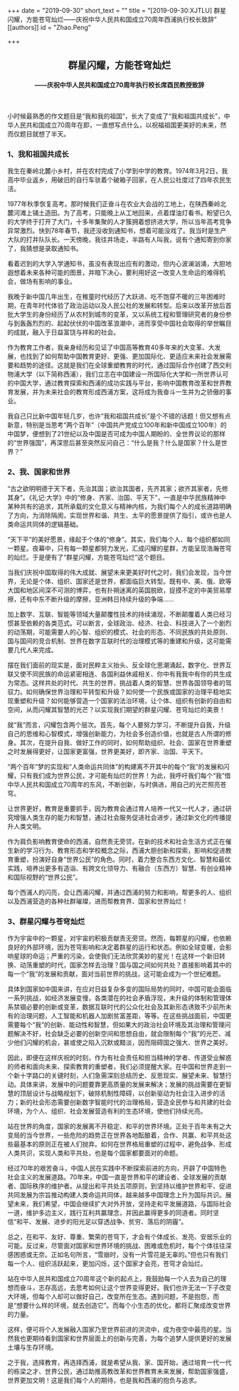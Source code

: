 +++
date = "2019-09-30"
short_text = ""
title = "[2019-09-30:XJTLU] 群星闪耀，方能苍穹灿烂——庆祝中华人民共和国成立70周年西浦执行校长致辞"
[[authors]]
    id = "Zhao.Peng"

+++

<h2 style="text-align: center;">群星闪耀，方能苍穹灿烂</h2><h4 style="text-align: center;">——庆祝中华人民共和国成立70周年执行校长席酉民教授致辞</h4><p><br></p><p>小时候最熟悉的作文题目是“我和我的祖国”，长大了变成了“我和祖国共成长”，中华人民共和国成立70周年在即，一直想写点什么，以祝福祖国更美好的未来，然而仅题目就想了半天。</p><h3>1、我和祖国共成长</h3><p>我生在秦岭北麓小乡村，并在农村完成了小学到中学的教育。1974年3月2日，我高中毕业返乡，用破旧的自行车驮着个破箱子回家，在人民公社度过了四年农民生活。</p><p>1977年秋季恢复高考。那时候我们正奋斗在农业大会战的工地上，在陕西秦岭北麓河滩上铺土造田。为了高考，只能晚上从工地回来，点着煤油灯看书。盼望已久的大学终于打开了大门，十多年集聚的人才簇拥着想挤进大学，所以当年高考竞争异常激烈。快到78年春节，我还没收到通知书，想着可能没戏了。我当时是生产大队的打井队队长。一天傍晚，我往井场走，半路有人叫我，说有个通知寄到你家了，我猜想是录取通知书。</p><p>看着迟到的大学入学通知书，虽没有表现出应有的激动，但内心波澜汹涌，大胆地遐想着未来各种可能的图景，并暗下决心，要利用好这一改变人生命运的难得机会，做场有影响的事业。</p><p>我晚于新中国几年出生，在稚童时代经历了大跃进、吃不饱穿不暖的三年困难时期，在青年时代体验了政治运动以及人民公社的发展和转型。后来以改革开放后首批大学生的身份经历了从农村到城市的变革，又以系统工程和管理研究者的身份参与到轰轰烈烈的、起起伏伏的中国改革浪潮中，进而享受中国社会取得的举世瞩目的成就，融入于日益富饶与祥和的社会。</p><p>作为教育工作者，我亲身经历和见证了中国高等教育40多年来的大变革、大发展，也找到了如何帮助中国教育更好、更强、更加国际化、更适应未来社会发展需要和趋势的途径。这就是我们在全球重塑教育的时代，通过国际合作创建了西交利物浦大学（以下简称西浦），我们立志在中国建设一所国际化大学和一所世界认可的中国大学，通过教育探索和西浦的成功实践与平台，影响中国教育改革和世界教育发展，并为未来社会的教育形成西浦方案，这将成为我奋斗一生并为之骄傲的事业。</p><p>我自己只比新中国年轻几岁，也许“我和祖国共成长”是个不错的话题！但又想有点新意，特别是当思考“两个百年”（中国共产党成立100年和新中国成立100年）的中国梦，便想到了21世纪以及中国是否可成为中国人期盼的、全世界议论的那样的“世界强国”，再深思后甚至突然反问自己：“什么是我？什么是国家？什么是世界？”</p><h3>2、我、国家和世界</h3><p>“古之欲明明德于天下者，先治其国；欲治其国者，先齐其家；欲齐其家者，先修其身”。《礼记·大学》中的“修身、齐家、治国、平天下”，一直是中华民族精神中某种共有的追求，其所承载的文化意义与精神内核，为我们每个人的成长道路明确了方向，为消除隔阂，实现世界和谐、共生、太平的愿景提供了指引，或许也是人类命运共同体的逻辑基础。</p><p>“天下平”的美好愿景，缘起于个体的“修身”。其实，我们每个人、每个组织都如同一颗星。夜幕中，只有每一颗星都努力发光，汇成闪耀的星群，方能呈现浩瀚苍穹的灿烂。于是便有了“群星闪耀，方能苍穹灿烂”这个题目。</p><p>当我们庆祝中国取得的伟大成就、展望未来更美好时代之时，我们会发现，当今世界，无论是个体、组织、国家还是世界，都面临巨大转型。既有中、美、俄、欧等大国和地区间深不可测的博弈，也有扑朔迷离的英国脱欧，捉摸不定的中美贸易摩擦，还有中东不断升级的摩擦，亚洲韩日持续升级的争端……</p><p>加上数字、互联、智能等领域大量颠覆性技术的持续涌现，不断颠覆着人类已经习惯甚至依赖的各类范式。可以断言，全球政治、经济、社会、科技进入了一个剧烈的动荡期，可能需要人的心智、组织的模式、社会的形态、不同民族的共处原则、国与国间的竞合机制、世界在数字互联时代的治理模式等的重建和升级，这可能需要几代人来完成。</p><p>摆在我们面前的现实是，面对民粹主义抬头、反全球化思潮涌起，数字化、世界互联又使不同民族的命运紧密相连、各国利益休戚相关、你中有我我中有你的共生成为常态。这样共处的时代、共生的世界，挑战着人类的智慧、世界各国领导者的驾驭力。如何确保世界治理和平转型和升级？如何使一个民族或国家的治理平稳地实现重塑和升级？如何能够营造一个国家的法治环境，让个体、组织有创新的自由和空间，从而闪耀其智慧的光芒？以实现我们期望的群星闪耀、苍穹灿烂的美景！</p><p>就“我”而言，闪耀包含两个层次。首先，每个人要努力学习，不断提升自我，升级自己的思维和心智模式，增强创新能力，为社会多创造价值，也就是古人所谓的修身。其次，在提升自我、做好工作的同时，如何帮助组织、社会、国家在世界重塑之时发展得更好，让国家更富强，世界更美好，即齐家、治国、平天下。</p><p>“两个百年”梦的实现和“人类命运共同体”的构建离不开其中的每个“我”的发展和闪耀，只有我们成为世界公民，才可能有灿烂的世界！为此，我呼吁我们每个“我”借中华人民共和国成立70周年的东风，不断创新，与时俱进，用自己的光芒照亮苍穹。</p><p>让世界更好，教育是重要抓手，因为教育会通过育人培养一代又一代人才，通过研究增强人类生存的能力和智慧，通过社会服务促进社会进步，通过新文化的传播提升人类文明。</p><p>作为肩负影响教育使命的西浦，自然责无旁贷。在新的技术和社会生活方式正在催生新的学习行为、教育形态和学校概念之际，西浦大胆创新和探索，影响和促进教育重塑，扮演好自身“世界公民”的角色。同时，着力整合东西方文化、智慧和最优实践，培养出更多有造诣、有跨文化领导力、有融合（东西方）智慧、有创业精神和国际视野的“世界公民”。</p><p>每个西浦人的闪亮，会让西浦闪耀，并通过西浦的努力和影响，帮更多的人、组织以及西浦营造的各种社群璀璨，进而帮教育界、国家和世界灿烂！</p><h3>3、群星闪耀与苍穹灿烂</h3><p>作为宇宙中的一颗星，对宇宙的积极贡献责无旁贷。然而，每颗星的闪耀，也依赖良好的外部环境，因为苍穹影响和决定着群星的运行和状态。例如全球变暖，会影响星球的命运；严重的污染，会使我们无法欣赏美妙的星光！在这样一个新旧转换、动荡重塑的时代，国家怎样去治理？国与国之间如何共处？直接影响着其中的每一个“我”的发展和贡献，面对当前世界的挑战，这可能会成为一个世纪难题。</p><p>具体到国家如中国来讲，在应对日益复杂多变的国际局势的同时，中国可能会面临一系列挑战，如经济发展变慢，各类潜在的社会矛盾浮现，未升级的体制和管理体系禁锢必要的创新或变革，数据互联时代的公众化社会及其新形态诱致不少前所未有的治理问题，人工智能和机器人加剧贫富差距，等等。在这些挑战面前，中国更需要每个“我”的创新、能动性和智慧，但如果大的政治社会环境及其治理和管理问题解决不好，社会缺乏必要的创新空间和思想自由，就会限制每个“我”的光芒、减少他们闪耀的机会，甚或使之陷入沉默或黯淡，因而阻碍国之强大、世界之美好。</p><p>因此，即便在这样庆祝的时刻，作为有社会责任和担当精神的学者、传道受业解惑的师者和面向未来、探索教育的重塑者，我们必须提醒大家。在中国和世界走到一个新十字路口的关键时刻，人们急需深刻总结历史、反思现实、展望未来、智慧行动。具体来讲，发展中的问题要靠更高质量的发展来解决；发展的挑战需要在更智慧的顶层设计与战略规划下，破除机制性障碍，以创新驱动为社会注入进步的活力；新的社会形态需要创新数字智能时代的治理格局，营造全民参与和共建的社会环境，为个人、组织、社会发展营造有利的生态环境，使他们持续光亮。</p><p>站在世界的角度，国家的发展离不开稳定、和平的世界环境。正处于百年未有之大变局的当今世界，一些危险的趋势正在世界各地酝酿着，合作、共赢、和平共处这些最基本的原则正在被人们抛弃。如何在世界格局重塑的过程中，避免战争、形成人类共识，实现人类和平共处，也是每个国家都要面对的命题。</p><p>经过70年的艰苦奋斗，中国人民在实践中不断探索前进的方向，开辟了中国特色社会主义的发展道路。70年来，中国一直是世界和平的建设者、全球发展的贡献者、国际秩序的维护者。从提出和平共处五项原则，到坚持以维护世界和平、促进共同发展为宗旨推动构建人类命运共同体，越来越多中国理念上升为国际共识。展望未来，我们希望，中国会继续扩大对外开放，坚持走和平发展道路，与国际社会一道，维护多边主义，践行互利共赢理念，并因此赢得更多的同道者。同时坚信“和平、发展、进步的阳光足以穿透战争、贫穷、落后的阴霾”。</p><p>总之，在和平、友好、尊重、繁荣的苍穹下，才会有个体成长、发亮、安居乐业的可能。反过来，尽管面对国家和世界环境的挑战、困难或危机时，每个个体往往深感困惑或无奈。正如名句所言，“雪崩时，没有一片雪花是无辜的。”但也只有我们每一个人、组织活跃起来，更加闪烁，这个国家才会亮，苍穹才会灿烂。</p><p>站在中华人民共和国成立70周年这个新的起点上，我鼓励每一个人去为自己的理想而奋斗，志存高远，去思考如何让这个世界变得更好。我们也许无法一下子改变大环境，但每个人却可以做好自己，改变所在生态。遇到问题，不是抱怨，而是“想要什么样的环境，就去创造它”。而每个小生态的优化，都将汇聚成改变世界的力量。</p><p>这样，便可将个人发展融入国家乃至世界前进的洪流中，成为夜空中最亮的星。当然我也更期待看到国家和世界层面上的创新与完善，为每个追梦人提供更好的发展土壤与生存环境。</p><p>之于我，选择教育，再选择西浦，就是希望从我、家、国开始，通过培育一代一代的栋梁之才、世界公民，通过助推高教改革和世界教育未来发展，帮助国家强盛，世界更加文明！这是我们每个人的期待，也是我和西浦的抱负与追求。</p>			
